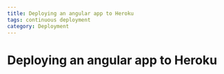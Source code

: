 ```yaml
---
title: Deploying an angular app to Heroku
tags: continuous deployment
category: Deployment
---
```


# Deploying an angular app to Heroku
